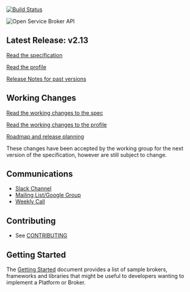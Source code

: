 [![Build Status](https://travis-ci.org/openservicebrokerapi/servicebroker.svg?branch=master)](https://travis-ci.org/openservicebrokerapi/servicebroker "Travis")

![Open Service Broker API](https://github.com/openservicebrokerapi/servicebroker/blob/master/logo.png?raw=true)

## Latest Release: v2.13
[Read the specification](https://github.com/openservicebrokerapi/servicebroker/blob/v2.13/spec.md)

[Read the profile](https://github.com/openservicebrokerapi/servicebroker/blob/v2.13/profile.md)

[Release Notes for past versions](https://github.com/openservicebrokerapi/servicebroker/blob/v2.13/release-notes.md)

## Working Changes
[Read the working changes to the spec](https://github.com/openservicebrokerapi/servicebroker/blob/master/spec.md)

[Read the working changes to the profile](https://github.com/openservicebrokerapi/servicebroker/blob/master/profile.md)

[Roadmap and release planning](https://github.com/openservicebrokerapi/servicebroker/projects/1)

These changes have been accepted by the working group for the next version of the specification, however are still subject to change.

## Communications

- [Slack Channel](http://slack.openservicebrokerapi.org)
- [Mailing List/Google Group](https://groups.google.com/forum/#!forum/open-service-broker-api)
- [Weekly Call](https://github.com/openservicebrokerapi/servicebroker/wiki/Weekly-Call)

## Contributing

- See [CONTRIBUTING](CONTRIBUTING.md)

## Getting Started

The [Getting Started](gettingStarted.md) document provides a list of
sample brokers, frameworks and libraries that might be useful to developers
wanting to implement a Platform or Broker.
